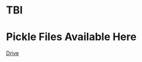 # TBI

# Pickle Files Available Here

[Drive](https://drive.google.com/drive/folders/1tSLbrhSb02iKpbIDbp-_jrc_Tx_nQRlF?usp=sharing)